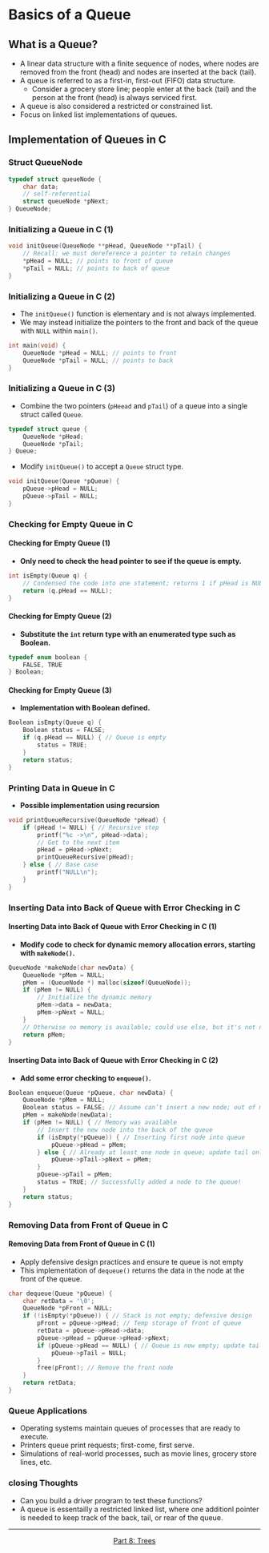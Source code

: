# Basics of a Queue

## What is a Queue?
- A linear data structure with a finite sequence of nodes, where nodes are removed from the front (head) and nodes are inserted at the back (tail).
- A queue is referred to as a first-in, first-out (FIFO) data structure.
  - Consider a grocery store line; people enter at the back (tail) and the person at the front (head) is always serviced first.
- A queue is also considered a restricted or constrained list.
- Focus on linked list implementations of queues.

## Implementation of Queues in C

### Struct QueueNode
```c
typedef struct queueNode {
    char data;
    // self-referential
    struct queueNode *pNext;
} QueueNode;
```

### Initializing a Queue in C (1)
```c
void initQueue(QueueNode **pHead, QueueNode **pTail) {
    // Recall: we must dereference a pointer to retain changes
    *pHead = NULL; // points to front of queue
    *pTail = NULL; // points to back of queue
}
```
### Initializing a Queue in C (2)
- The `initQueue()` function is elementary and is not always implemented.
- We may instead initialize the pointers to the front and back of the queue with `NULL` within `main()`.

```c
int main(void) {
    QueueNode *pHead = NULL; // points to front
    QueueNode *pTail = NULL; // points to back
}
```
### Initializing a Queue in C (3)
- Combine the two pointers (`pHeead` and `pTail`) of a queue into a single struct called `Queue`.
```c
typedef struct queue {
    QueueNode *pHead;
    QueueNode *pTail;
} Queue;
```
- Modify `initQueue()` to accept a `Queue` struct type.
```c
void initQueue(Queue *pQueue) {
    pQueue->pHead = NULL;
    pQueue->pTail = NULL;
}
```
### Checking for Empty Queue in C
#### Checking for Empty Queue (1)
- **Only need to check the head pointer to see if the queue is empty.**
```c
int isEmpty(Queue q) {
    // Condensed the code into one statement; returns 1 if pHead is NULL; 0 otherwise
    return (q.pHead == NULL);
}
```
#### Checking for Empty Queue (2)
- **Substitute the `int` return type with an enumerated type such as Boolean.**
```c
typedef enum boolean {
    FALSE, TRUE
} Boolean;
```
#### Checking for Empty Queue (3)
- **Implementation with Boolean defined.**
```c
Boolean isEmpty(Queue q) {
    Boolean status = FALSE;
    if (q.pHead == NULL) { // Queue is empty
        status = TRUE;
    }
    return status;
}
```
### Printing Data in Queue in C
- **Possible implementation using recursion**
```c
void printQueueRecursive(QueueNode *pHead) {
    if (pHead != NULL) { // Recursive step
        printf("%c ->\n", pHead->data);
        // Get to the next item
        pHead = pHead->pNext;
        printQueueRecursive(pHead);
    } else { // Base case
        printf("NULL\n");
    }
}
```

### Inserting Data into Back of Queue with Error Checking in C
#### Inserting Data into Back of Queue with Error Checking in C (1)
- **Modify code to check for dynamic memory allocation errors, starting with `makeNode()`.**
```c
QueueNode *makeNode(char newData) {
    QueueNode *pMem = NULL;
    pMem = (QueueNode *) malloc(sizeof(QueueNode));
    if (pMem != NULL) {
        // Initialize the dynamic memory
        pMem->data = newData;
        pMem->pNext = NULL;
    }
    // Otherwise no memory is available; could use else, but it's not necessary
    return pMem;
}
```
#### Inserting Data into Back of Queue with Error Checking in C (2)
- **Add some error checking to `enqueue()`.**
```c
Boolean enqueue(Queue *pQueue, char newData) {
    QueueNode *pMem = NULL;
    Boolean status = FALSE; // Assume can’t insert a new node; out of memory
    pMem = makeNode(newData);
    if (pMem != NULL) { // Memory was available
        // Insert the new node into the back of the queue
        if (isEmpty(*pQueue)) { // Inserting first node into queue
            pQueue->pHead = pMem;
        } else { // Already at least one node in queue; update tail only
            pQueue->pTail->pNext = pMem;
        }
        pQueue->pTail = pMem;
        status = TRUE; // Successfully added a node to the queue!
    }
    return status;
}
```
### Removing Data from Front of Queue in C
#### Removing Data from Front of Queue in C (1)
- Apply defensive design practices and ensure te queue is not empty
- This implementation of `dequeue()` returns the data in the node at the front of the queue.
```c
char dequeue(Queue *pQueue) {
    char retData = '\0';
    QueueNode *pFront = NULL;
    if (!isEmpty(*pQueue)) { // Stack is not empty; defensive design
        pFront = pQueue->pHead; // Temp storage of front of queue
        retData = pQueue->pHead->data;
        pQueue->pHead = pQueue->pHead->pNext;
        if (pQueue->pHead == NULL) { // Queue is now empty; update tail
            pQueue->pTail = NULL;
        }
        free(pFront); // Remove the front node
    }
    return retData;
}
```
### Queue Applications 
- Operating systems maintain queues of processes that are ready to execute.
- Printers queue print requests; first-come, first serve.
- Simulations of real-world processes, such as movie lines, grocery store lines, etc.

### closing Thoughts 
- Can you build a driver program to test these functions?
- A queue is essentailly a restricted linked list, where one additionl pointer is needed to keep track of the back, tail, or rear of the queue.

--- 

<p align= "center">
  <a href="https://github.com/MarkShinozaki/CPTS122-DataStructures/tree/Lectures-Slides/(8)%20Trees">Part 8: Trees</a>
</p>


